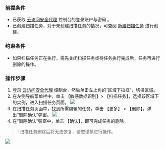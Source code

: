 ### 前提条件
- 已获取 [云访问安全代理](https://console.cloud.tencent.com/casb) 控制台的登录账户与密码 。
- 已创建扫描任务，对于未创建扫描任务的情况，可查阅 [新建扫描任务](https://cloud.tencent.com/document/product/1303/56688) 进行创建。

### 约束条件
- 如果扫描任务正在执行，需先关闭扫描任务或待任务执行完成后，任务再进行删除的操作。

### 操作步骤

1. 登录 [云访问安全代理](https://console.cloud.tencent.com/casb)  控制台，然后单击左上角的“区域下拉框”，切换区域。
2. 在左侧导航菜单栏中，单击 【敏感数据识别】> 【扫描任务】，选择该区域下的实例，进入扫描任务页面。
   ![](https://main.qcloudimg.com/raw/a237153fb6dd71a707e54af41e422192.png)
3. 在扫描任务页面中，找到所需编辑的任务，单击 【更多】 > 【删除】，弹出“删除确认”弹窗。
    ![](https://main.qcloudimg.com/raw/df29e0fad57eb190e5c994193fd3a609.png)
4. 在“删除确认”弹窗中，单击 【确认】，即可完成任务的删除。
  >! 扫描任务删除后将无法恢复，请您谨慎进行操作。
  >
![](https://main.qcloudimg.com/raw/fcd269f9e84d543e7134ff40687d884b.png)
